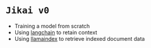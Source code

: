 # `Jikai v0`

* Training a model from scratch
* Using [langchain](https://www.langchain.com/) to retain context
* Using [llamaindex](https://www.llamaindex.ai/) to retrieve indexed document data 

